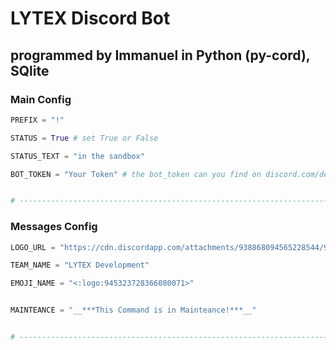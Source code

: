 # LYTEX Discord Bot
## programmed by Immanuel in Python (py-cord), SQlite

### Main Config
```py
PREFIX = "!"

STATUS = True # set True or False

STATUS_TEXT = "in the sandbox"

BOT_TOKEN = "Your Token" # the bot_token can you find on discord.com/developers


# ---------------------------------------------------------------------------------------- #
```

### Messages Config
```py
LOGO_URL = "https://cdn.discordapp.com/attachments/938868094565228544/939504001173581855/logo.png"

TEAM_NAME = "LYTEX Development"

EMOJI_NAME = "<:logo:945323728366080071>"


MAINTEANCE = "__***This Command is in Mainteance!***__"


# ---------------------------------------------------------------------------------------- #
```
